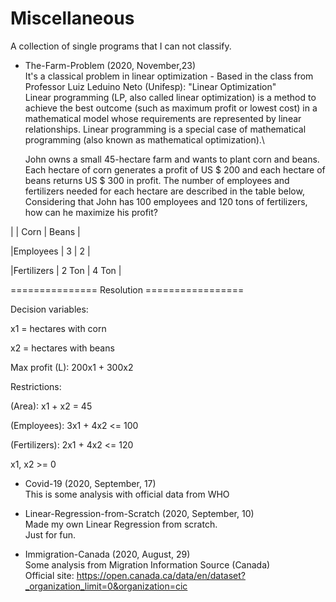 # Miscellaneous
A collection of single programs that I can not classify.



* The-Farm-Problem (2020, November,23)\
  It's a classical problem in linear optimization - Based in the class from Professor Luiz Leduino Neto (Unifesp): "Linear Optimization"\
  Linear programming (LP, also called linear optimization) is a method to achieve the best outcome (such as maximum profit or lowest cost) in a       mathematical model whose requirements are represented by linear relationships. Linear programming is a special case of mathematical programming (also known as mathematical optimization).\

  John owns a small 45-hectare farm and wants to plant corn and beans. Each hectare of corn generates a profit of US $ 200 and each hectare of beans returns US $ 300 in profit. The number of employees and fertilizers needed for each hectare are described in the table below, Considering that John has 100 employees and 120 tons of fertilizers, how can he maximize his profit?

| | Corn | Beans |

|Employees | 3 | 2 |

|Fertilizers | 2 Ton | 4 Ton |

=============== Resolution =================

Decision variables:

x1 = hectares with corn

x2 = hectares with beans

Max profit (L): 200x1 + 300x2

Restrictions:

(Area): x1 + x2 = 45

(Employees): 3x1 + 4x2 <= 100

(Fertilizers): 2x1 + 4x2 <= 120

x1, x2 >= 0

* Covid-19 (2020, September, 17)\
  This is some analysis with official data from WHO
  
  
* Linear-Regression-from-Scratch (2020, September, 10)\
  Made my own Linear Regression from scratch.\
  Just for fun.


* Immigration-Canada (2020, August, 29)\
  Some analysis from Migration Information Source (Canada)\
  Official site: https://open.canada.ca/data/en/dataset?_organization_limit=0&organization=cic
